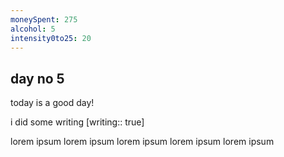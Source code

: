 ```yaml
---
moneySpent: 275
alcohol: 5
intensity0to25: 20
---
```

## day no 5
today is a good day!
 

i did some writing [writing:: true]

lorem ipsum lorem ipsum lorem ipsum lorem ipsum lorem ipsum
